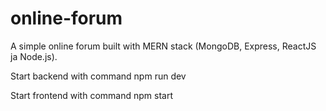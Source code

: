 # online-forum
A simple online forum built with MERN stack (MongoDB, Express, ReactJS ja Node.js). 

Start backend with command npm run dev

Start frontend with command npm start
